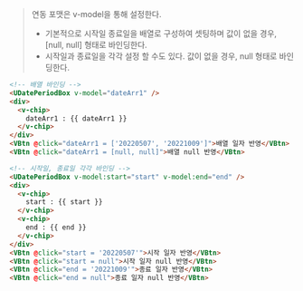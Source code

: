 > 연동 포맷은 v-model을 통해 설정한다. 
> - 기본적으로 시작일 종료일을 배열로 구성하여 셋팅하며 값이 없을 경우, [null, null] 형태로 바인딩한다.
> - 시작일과 종료일을 각각 설정 할 수도 있다. 값이 없을 경우, null 형태로 바인딩한다.
```html
<!-- 배열 바인딩 -->
<UDatePeriodBox v-model="dateArr1" />
<div>
  <v-chip>
    dateArr1 : {{ dateArr1 }}
  </v-chip>
</div>
<VBtn @click="dateArr1 = ['20220507', '20221009']">배열 일자 반영</VBtn>
<VBtn @click="dateArr1 = [null, null]">배열 null 반영</VBtn>

<!-- 시작일, 종료일 각각 바인딩 -->
<UDatePeriodBox v-model:start="start" v-model:end="end" />
<div>
  <v-chip>
    start : {{ start }}
  </v-chip>
  <v-chip>
    end : {{ end }}
  </v-chip>
</div>
<VBtn @click="start = '20220507'">시작 일자 반영</VBtn>
<VBtn @click="start = null">시작 일자 null 반영</VBtn>
<VBtn @click="end = '20221009'">종료 일자 반영</VBtn>
<VBtn @click="end = null">종료 일자 null 반영</VBtn>
```
